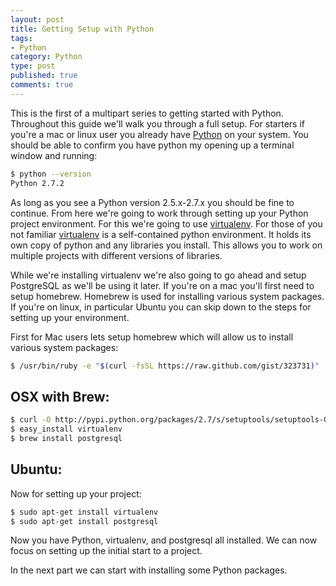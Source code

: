 ```yaml
--- 
layout: post
title: Getting Setup with Python
tags: 
- Python
category: Python
type: post
published: true
comments: true
---
```


This is the first of a multipart series to getting started with Python. Throughout this guide we'll walk you through a full setup. For starters if you're a mac or linux user you already have [Python](http://python.org) on your system. You should be able to confirm you have python my opening up a terminal window and running:
    
``` bash 
$ python --version
Python 2.7.2
```
<!--more-->
As long as you see a Python version 2.5.x-2.7.x you should be fine to continue. From here we're going to work through setting up your Python project environment. For this we're going to use [virtualenv](http://virtualenv.org). For those of you not familiar [virtualenv](http://virtualenv.org) is a self-contained python environment. It holds its own copy of python and any libraries you install. This allows you to work on multiple projects with different versions of libraries.

While we're installing virtualenv we're also going to go ahead and setup PostgreSQL as we'll be using it later. If you're on a mac you'll first need to setup homebrew. Homebrew is used for installing various system packages. If you're on linux, in particular Ubuntu you can skip down to the steps for setting up your environment.

First for Mac users lets setup homebrew which will allow us to install various system packages:

``` bash
$ /usr/bin/ruby -e "$(curl -fsSL https://raw.github.com/gist/323731)"
```

<h2>OSX with Brew:</h2>

``` bash
$ curl -O http://pypi.python.org/packages/2.7/s/setuptools/setuptools-0.6c11-py2.7.egg | sh setuptools-0.6c11-py2.7.egg
$ easy_install virtualenv
$ brew install postgresql
```

<h2>Ubuntu:</h2>
Now for setting up your project:

``` bash
$ sudo apt-get install virtualenv
$ sudo apt-get install postgresql
```

Now you have Python, virtualenv, and postgresql all installed. We can now focus on setting up the initial start to a project. 


In the next part we can start with installing some Python packages.
